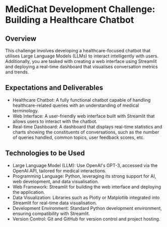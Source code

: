 # MediChat Development Challenge: Building a Healthcare Chatbot

## Overview
This challenge involves developing a healthcare-focused chatbot that utilises Large Language
Models (LLMs) to interact intelligently with users. Additionally, you are tasked with creating a web
interface using Streamlit and deploying a real-time dashboard that visualises conversation metrics
and trends.

## Expectations and Deliverables

* Healthcare Chatbot: A fully functional chatbot capable of handling healthcare-related
queries with an understanding of medical terminology.
* Web Interface: A user-friendly web interface built with Streamlit that allows users to
interact with the chatbot.
* Real-time Dashboard: A dashboard that displays real-time statistics and charts showing
the constituents of conversations, such as the number of queries handled, common topics,
user feedback scores, etc.

## Technologies to be Used
* Large Language Model (LLM): Use OpenAI's GPT-3, accessed via the OpenAI API, tailored
for medical interactions.
* Programming Language: Python, leveraging its strong support for AI, web development,
and data visualisation.
* Web Framework: Streamlit for building the web interface and deploying the application.
* Data Visualization: Libraries such as Plotly or Matplotlib integrated into Streamlit for
real-time data visualisation.
* Development Environment: Standard Python development environment, ensuring
compatibility with Streamlit.
* Version Control: Git and GitHub for version control and project hosting.